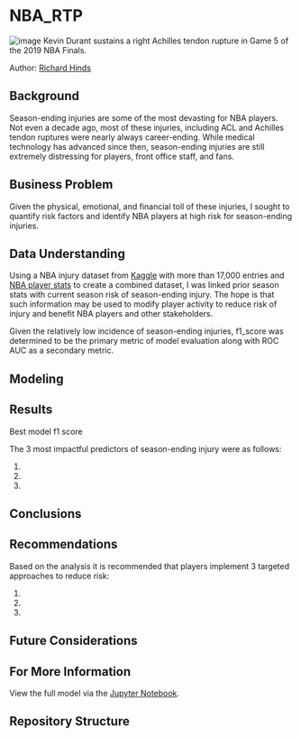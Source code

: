 # NBA_RTP

![image](https://github.com/RH3421/NBA_RTP/blob/main/Images/KD_Achilles.png)
Kevin Durant sustains a right Achilles tendon rupture in Game 5 of the 2019 NBA Finals.

Author:  [Richard Hinds](https://github.com/RH3421)

## Background
Season-ending injuries are some of the most devasting for NBA players. Not even a decade ago, most of these injuries, including ACL and Achilles tendon ruptures were nearly always career-ending. While medical technology has advanced since then, season-ending injuries are still extremely distressing for players, front office staff, and fans.

## Business Problem
Given the physical, emotional, and financial toll of these injuries, I sought to quantify risk factors and identify NBA players at high risk for season-ending injuries. 

## Data Understanding
Using a NBA injury dataset from [Kaggle](https://www.kaggle.com/datasets/ghopkins/nba-injuries-2010-2018) with more than 17,000 entries and [NBA player stats](https://www.nba.com/stats/players/traditional/?sort=PLAYER_NAME&dir=-1&Season=2009-10&SeasonType=Regular%20Season) to create a combined dataset, I was linked prior season stats with current season risk of season-ending injury. The hope is that such information may be used to modify player activity to reduce risk of injury and benefit NBA players and other stakeholders.

Given the relatively low incidence of season-ending injuries, f1_score was determined to be the primary metric of model evaluation along with ROC AUC as a secondary metric.

## Modeling


## Results
Best model f1 score

The 3 most impactful predictors of season-ending injury were as follows:

  1. 
  2. 
  3. 

## Conclusions 



## Recommendations

Based on the analysis it is recommended that players implement 3 targeted approaches to reduce risk:

  1.  
  2. 
  3. 

## Future Considerations


## For More Information
View the full model via the [Jupyter Notebook](https://github.com/RH3421/Project-4/blob/main/Main_Notebook.ipynb).

## Repository Structure
